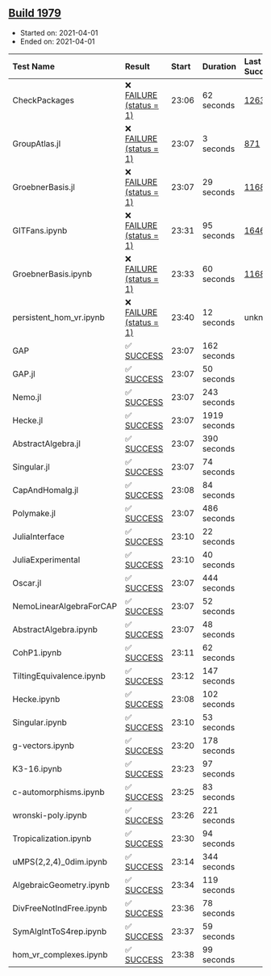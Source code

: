 ## [Build 1979](https://oscarci.mathematik.uni-kl.de/job/oscar-stable/1979/)

* Started on: 2021-04-01
* Ended on: 2021-04-01

| Test Name    | Result | Start | Duration | Last Success | First Failure |
|:-------------|:-------|:------|:---------|:-------------|:--------------|
| CheckPackages | ❌ [FAILURE (status = 1)](https://oscarci.mathematik.uni-kl.de/job/oscar-stable/1979/artifact/logs/build-1979/CheckPackages.log) | 23:06 | 62 seconds | [1263](https://oscarci.mathematik.uni-kl.de/job/oscar-stable/1263/) | [1264](https://oscarci.mathematik.uni-kl.de/job/oscar-stable/1264/) |
| GroupAtlas.jl | ❌ [FAILURE (status = 1)](https://oscarci.mathematik.uni-kl.de/job/oscar-stable/1979/artifact/logs/build-1979/GroupAtlas.jl.log) | 23:07 | 3 seconds | [871](https://oscarci.mathematik.uni-kl.de/job/oscar-stable/871/) | [872](https://oscarci.mathematik.uni-kl.de/job/oscar-stable/872/) |
| GroebnerBasis.jl | ❌ [FAILURE (status = 1)](https://oscarci.mathematik.uni-kl.de/job/oscar-stable/1979/artifact/logs/build-1979/GroebnerBasis.jl.log) | 23:07 | 29 seconds | [1168](https://oscarci.mathematik.uni-kl.de/job/oscar-stable/1168/) | [1169](https://oscarci.mathematik.uni-kl.de/job/oscar-stable/1169/) |
| GITFans.ipynb | ❌ [FAILURE (status = 1)](https://oscarci.mathematik.uni-kl.de/job/oscar-stable/1979/artifact/logs/build-1979/GITFans.ipynb.log) | 23:31 | 95 seconds | [1646](https://oscarci.mathematik.uni-kl.de/job/oscar-stable/1646/) | [1647](https://oscarci.mathematik.uni-kl.de/job/oscar-stable/1647/) |
| GroebnerBasis.ipynb | ❌ [FAILURE (status = 1)](https://oscarci.mathematik.uni-kl.de/job/oscar-stable/1979/artifact/logs/build-1979/GroebnerBasis.ipynb.log) | 23:33 | 60 seconds | [1168](https://oscarci.mathematik.uni-kl.de/job/oscar-stable/1168/) | [1169](https://oscarci.mathematik.uni-kl.de/job/oscar-stable/1169/) |
| persistent_hom_vr.ipynb | ❌ [FAILURE (status = 1)](https://oscarci.mathematik.uni-kl.de/job/oscar-stable/1979/artifact/logs/build-1979/persistent_hom_vr.ipynb.log) | 23:40 | 12 seconds | unknown | unknown |
| GAP | ✅ [SUCCESS](https://oscarci.mathematik.uni-kl.de/job/oscar-stable/1979/artifact/logs/build-1979/GAP.log) | 23:07 | 162 seconds |  |  |
| GAP.jl | ✅ [SUCCESS](https://oscarci.mathematik.uni-kl.de/job/oscar-stable/1979/artifact/logs/build-1979/GAP.jl.log) | 23:07 | 50 seconds |  |  |
| Nemo.jl | ✅ [SUCCESS](https://oscarci.mathematik.uni-kl.de/job/oscar-stable/1979/artifact/logs/build-1979/Nemo.jl.log) | 23:07 | 243 seconds |  |  |
| Hecke.jl | ✅ [SUCCESS](https://oscarci.mathematik.uni-kl.de/job/oscar-stable/1979/artifact/logs/build-1979/Hecke.jl.log) | 23:07 | 1919 seconds |  |  |
| AbstractAlgebra.jl | ✅ [SUCCESS](https://oscarci.mathematik.uni-kl.de/job/oscar-stable/1979/artifact/logs/build-1979/AbstractAlgebra.jl.log) | 23:07 | 390 seconds |  |  |
| Singular.jl | ✅ [SUCCESS](https://oscarci.mathematik.uni-kl.de/job/oscar-stable/1979/artifact/logs/build-1979/Singular.jl.log) | 23:07 | 74 seconds |  |  |
| CapAndHomalg.jl | ✅ [SUCCESS](https://oscarci.mathematik.uni-kl.de/job/oscar-stable/1979/artifact/logs/build-1979/CapAndHomalg.jl.log) | 23:08 | 84 seconds |  |  |
| Polymake.jl | ✅ [SUCCESS](https://oscarci.mathematik.uni-kl.de/job/oscar-stable/1979/artifact/logs/build-1979/Polymake.jl.log) | 23:07 | 486 seconds |  |  |
| JuliaInterface | ✅ [SUCCESS](https://oscarci.mathematik.uni-kl.de/job/oscar-stable/1979/artifact/logs/build-1979/JuliaInterface.log) | 23:10 | 22 seconds |  |  |
| JuliaExperimental | ✅ [SUCCESS](https://oscarci.mathematik.uni-kl.de/job/oscar-stable/1979/artifact/logs/build-1979/JuliaExperimental.log) | 23:10 | 40 seconds |  |  |
| Oscar.jl | ✅ [SUCCESS](https://oscarci.mathematik.uni-kl.de/job/oscar-stable/1979/artifact/logs/build-1979/Oscar.jl.log) | 23:07 | 444 seconds |  |  |
| NemoLinearAlgebraForCAP | ✅ [SUCCESS](https://oscarci.mathematik.uni-kl.de/job/oscar-stable/1979/artifact/logs/build-1979/NemoLinearAlgebraForCAP.log) | 23:07 | 52 seconds |  |  |
| AbstractAlgebra.ipynb | ✅ [SUCCESS](https://oscarci.mathematik.uni-kl.de/job/oscar-stable/1979/artifact/logs/build-1979/AbstractAlgebra.ipynb.log) | 23:07 | 48 seconds |  |  |
| CohP1.ipynb | ✅ [SUCCESS](https://oscarci.mathematik.uni-kl.de/job/oscar-stable/1979/artifact/logs/build-1979/CohP1.ipynb.log) | 23:11 | 62 seconds |  |  |
| TiltingEquivalence.ipynb | ✅ [SUCCESS](https://oscarci.mathematik.uni-kl.de/job/oscar-stable/1979/artifact/logs/build-1979/TiltingEquivalence.ipynb.log) | 23:12 | 147 seconds |  |  |
| Hecke.ipynb | ✅ [SUCCESS](https://oscarci.mathematik.uni-kl.de/job/oscar-stable/1979/artifact/logs/build-1979/Hecke.ipynb.log) | 23:08 | 102 seconds |  |  |
| Singular.ipynb | ✅ [SUCCESS](https://oscarci.mathematik.uni-kl.de/job/oscar-stable/1979/artifact/logs/build-1979/Singular.ipynb.log) | 23:10 | 53 seconds |  |  |
| g-vectors.ipynb | ✅ [SUCCESS](https://oscarci.mathematik.uni-kl.de/job/oscar-stable/1979/artifact/logs/build-1979/g-vectors.ipynb.log) | 23:20 | 178 seconds |  |  |
| K3-16.ipynb | ✅ [SUCCESS](https://oscarci.mathematik.uni-kl.de/job/oscar-stable/1979/artifact/logs/build-1979/K3-16.ipynb.log) | 23:23 | 97 seconds |  |  |
| c-automorphisms.ipynb | ✅ [SUCCESS](https://oscarci.mathematik.uni-kl.de/job/oscar-stable/1979/artifact/logs/build-1979/c-automorphisms.ipynb.log) | 23:25 | 83 seconds |  |  |
| wronski-poly.ipynb | ✅ [SUCCESS](https://oscarci.mathematik.uni-kl.de/job/oscar-stable/1979/artifact/logs/build-1979/wronski-poly.ipynb.log) | 23:26 | 221 seconds |  |  |
| Tropicalization.ipynb | ✅ [SUCCESS](https://oscarci.mathematik.uni-kl.de/job/oscar-stable/1979/artifact/logs/build-1979/Tropicalization.ipynb.log) | 23:30 | 94 seconds |  |  |
| uMPS(2,2,4)_0dim.ipynb | ✅ [SUCCESS](https://oscarci.mathematik.uni-kl.de/job/oscar-stable/1979/artifact/logs/build-1979/uMPS-2-2-4-_0dim.ipynb.log) | 23:14 | 344 seconds |  |  |
| AlgebraicGeometry.ipynb | ✅ [SUCCESS](https://oscarci.mathematik.uni-kl.de/job/oscar-stable/1979/artifact/logs/build-1979/AlgebraicGeometry.ipynb.log) | 23:34 | 119 seconds |  |  |
| DivFreeNotIndFree.ipynb | ✅ [SUCCESS](https://oscarci.mathematik.uni-kl.de/job/oscar-stable/1979/artifact/logs/build-1979/DivFreeNotIndFree.ipynb.log) | 23:36 | 78 seconds |  |  |
| SymAlgIntToS4rep.ipynb | ✅ [SUCCESS](https://oscarci.mathematik.uni-kl.de/job/oscar-stable/1979/artifact/logs/build-1979/SymAlgIntToS4rep.ipynb.log) | 23:37 | 59 seconds |  |  |
| hom_vr_complexes.ipynb | ✅ [SUCCESS](https://oscarci.mathematik.uni-kl.de/job/oscar-stable/1979/artifact/logs/build-1979/hom_vr_complexes.ipynb.log) | 23:38 | 99 seconds |  |  |
